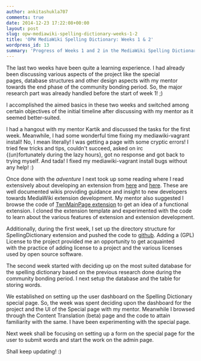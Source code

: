 ```yaml
---
author: ankitashukla707
comments: true
date: 2014-12-23 17:22:08+00:00
layout: post
slug: opw-mediawiki-spelling-dictionary-weeks-1-2
title: 'OPW MediaWiki Spelling Dictionary: Weeks 1 & 2'
wordpress_id: 13
summary: 'Progress of Weeks 1 and 2 in the MediaWiki Spelling Dictionary project '
---
```


The last two weeks have been quite a learning experience. I had already been discussing various aspects of the project like the special pages, database structures and other design aspects with my mentor towards the end phase of the community bonding period. So, the major research part was already handled before the start of week 1! ;)

<!-- more -->

I accomplished the aimed basics in these two weeks and switched among certain objectives of the initial timeline after discussing with my mentor as it seemed better-suited.

I had a hangout with my mentor Kartik and discussed the tasks for the first week. Meanwhile, I had some wonderful time fixing my mediawiki-vagrant install! No, I mean literally! I was getting a page with some cryptic errors! I tried few tricks and tips, couldn't succeed, asked on irc {(un)fortunately during the lazy hours}, got no response and got back to trying myself. And tada! I fixed my mediawiki-vagrant install bugs without any help! :)

Once done with the _adventure_ I next took up some reading where I read extensively about developing an extension from [here](https://www.mediawiki.org/wiki/Manual:Developing_extensions) and [here](https://www.mediawiki.org/wiki/How_to_become_a_MediaWiki_hacker/Extension_Writing_Tutorial). These are well documented wikis providing guidance and insight to new developers towards MediaWiki extension development. My mentor also suggested I browse the code of [TwnMainPage extension](https://github.com/wikimedia/mediawiki-extensions-TwnMainPage) to get an idea of a functional extension. I cloned the extension template and experimented with the code to learn about the various features of extension and extension development.

Additionally, during the first week, I set up the directory structure for SpellingDictionary extension and pushed the code to [github](https://github.com/ankitashukla/mediawiki-spelling-dictionary). Adding a (GPL) License to the project provided me an opportunity to get acquainted with the practice of adding license to a project and the various licenses used by open source software.

The second week started with deciding up on the most suited database for the spelling dictionary based on the previous research done during the community bonding period. I next setup the database and the table for storing words.

We established on setting up the user dashboard on the Spelling Dictionary special page. So, the week was spent deciding upon the dashboard for the project and the UI of the Special page with my mentor. Meanwhile I browsed through the Content Translation (beta) page and the code to attain familiarity with the same. I have been experimenting with the special page.

Next week shall be focusing on setting up a form on the special page for the user to submit words and start the work on the admin page.

Shall keep updating! :)
